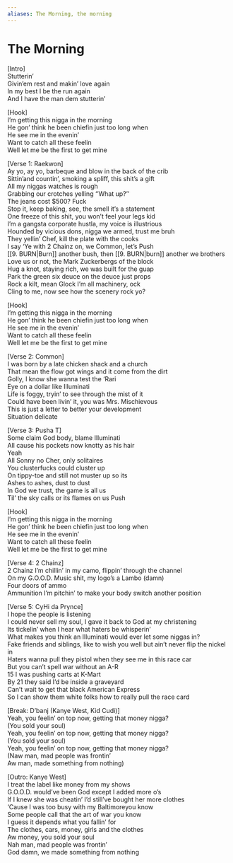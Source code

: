 ```yaml
---
aliases: The Morning, the morning
---
```


# The Morning

[Intro]  
Stutterin’  
Givin’em rest and makin’ love again  
In my best I be the run again  
And I have the man dem stutterin’  

[Hook]  
I’m getting this nigga in the morning  
He gon’ think he been chiefin just too long when  
He see me in the evenin’  
Want to catch all these feelin  
Well let me be the first to get mine  

[Verse 1: Raekwon]  
Ay yo, ay yo, barbeque and blow in the back of the crib  
Sittin’and countin’, smoking a spliff, this shit’s a gift  
All my niggas watches is rough  
Grabbing our crotches yelling ‘’What up?’’  
The jeans cost $500? Fuck  
Stop it, keep baking, see, the smell it’s a statement  
One freeze of this shit, you won’t feel your legs kid  
I’m a gangsta corporate hustla, my voice is illustrious  
Hounded by vicious dons, nigga we armed, trust me bruh  
They yellin’ Chef, kill the plate with the cooks  
I say ‘Ye with 2 Chainz on, we Common, let’s Push  
[[9. BURN|Burn]] another bush, then [[9. BURN|burn]] another we brothers  
Love us or not, the Mark Zuckerbergs of the block  
Hug a knot, staying rich, we was built for the guap  
Park the green six deuce on the deuce just props  
Rock a kilt, mean Glock I’m all machinery, ock  
Cling to me, now see how the scenery rock yo?  

[Hook]  
I’m getting this nigga in the morning  
He gon’ think he been chiefin just too long when  
He see me in the evenin’  
Want to catch all these feelin  
Well let me be the first to get mine  

[Verse 2: Common]  
I was born by a late chicken shack and a church  
That mean the flow got wings and it come from the dirt  
Golly, I know she wanna test the ‘Rari  
Eye on a dollar like Illuminati  
Life is foggy, tryin’ to see through the mist of it  
Could have been livin’ it, you was Mrs. Mischievous  
This is just a letter to better your development  
Situation delicate  

[Verse 3: Pusha T]  
Some claim God body, blame Illuminati  
All cause his pockets now knotty as his hair  
Yeah  
All Sonny no Cher, only solitaires  
You clusterfucks could cluster up  
On tippy-toe and still not muster up so its  
Ashes to ashes, dust to dust  
In God we trust, the game is all us  
Til’ the sky calls or its flames on us Push  

[Hook]  
I’m getting this nigga in the morning  
He gon’ think he been chiefin just too long when  
He see me in the evenin’  
Want to catch all these feelin  
Well let me be the first to get mine  

[Verse 4: 2 Chainz]  
2 Chainz I’m chillin’ in my camo, flippin’ through the channel  
On my G.O.O.D. Music shit, my logo’s a Lambo (damn)  
Four doors of ammo  
Ammunition I’m pitchin’ to make your body switch another position  

[Verse 5: CyHi da Prynce]  
I hope the people is listening  
I could never sell my soul, I gave it back to God at my christening  
Its tickelin’ when I hear what haters be whisperin’  
What makes you think an Illuminati would ever let some niggas in?  
Fake friends and siblings, like to wish you well but ain’t never flip the nickel in  
Haters wanna pull they pistol when they see me in this race car  
But you can’t spell war without an A-R  
15 I was pushing carts at K-Mart  
By 21 they said I’d be inside a graveyard  
Can’t wait to get that black American Express  
So I can show them white folks how to really pull the race card  

[Break: D’banj (Kanye West, Kid Cudi)]  
Yeah, you feelin’ on top now, getting that money nigga?  
(You sold your soul)  
Yeah, you feelin’ on top now, getting that money nigga?  
(You sold your soul)  
Yeah, you feelin’ on top now, getting that money nigga?  
(Naw man, mad people was frontin’  
Aw man, made something from nothing)  

[Outro: Kanye West]  
I treat the label like money from my shows  
G.O.O.D. would’ve been God except I added more o’s  
If I knew she was cheatin’ I’d still’ve bought her more clothes  
‘Cause I was too busy with my Baltimoreyou know  
Some people call that the art of war you know  
I guess it depends what you fallin’ for  
The clothes, cars, money, girls and the clothes  
Aw money, you sold your soul  
Nah man, mad people was frontin’  
God damn, we made something from nothing
